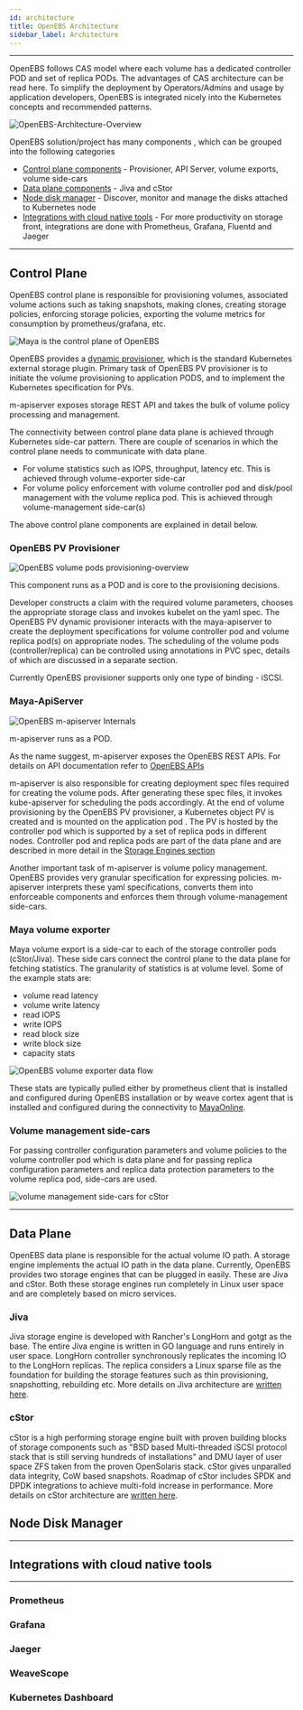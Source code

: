 ```yaml
---
id: architecture
title: OpenEBS Architecture
sidebar_label: Architecture
---
```


------

OpenEBS follows CAS model where each volume has a dedicated controller POD and set of replica PODs. The advantages of CAS architecture can be read here.  To simplify the deployment by Operators/Admins and usage by application developers, OpenEBS is integrated nicely into the Kubernetes concepts and recommended patterns.  

![OpenEBS-Architecture-Overview](/docs/assets/openebs-arch.png)



OpenEBS solution/project has many components , which can be grouped into the following categories

- [Control plane components](#ControlPlane) - Provisioner, API Server, volume exports, volume side-cars
- [Data plane components](#DataPlane) - Jiva and cStor
- [Node disk manager](#NDM) - Discover, monitor and manage the disks attached to Kubernetes node
- [Integrations with cloud native tools](#CNTools)  - For more productivity on storage front, integrations are done with Prometheus, Grafana, Fluentd and Jaeger


<a name="ControlPlane"></a>

------



## Control Plane



OpenEBS control plane is responsible for provisioning volumes, associated volume actions such as taking snapshots, making clones, creating storage policies, enforcing storage policies, exporting the volume metrics for consumption by prometheus/grafana,  etc.

 

![Maya is the control plane of OpenEBS](https://raw.githubusercontent.com/openebs/maya/master/docs/openebs-maya-architecture.png)

OpenEBS provides a [dynamic provisioner](https://github.com/kubernetes-incubator/external-storage/tree/master/openebs), which is the standard Kubernetes external storage plugin. Primary task of OpenEBS PV provisioner is to initiate the volume provisioning to application PODS, and to implement the Kubernetes specification for PVs.

m-apiserver exposes storage REST API and takes the bulk of volume policy processing and management. 

The connectivity between control plane data plane is achieved through Kubernetes side-car pattern. There are couple of scenarios in which the control plane needs to communicate with data plane. 

- For volume statistics such as IOPS, throughput, latency etc. This is achieved through volume-exporter side-car
- For volume policy enforcement with volume controller pod and disk/pool management with the volume replica pod. This is achieved through volume-management side-car(s)

The above control plane components are explained in detail below.

### OpenEBS PV Provisioner

![OpenEBS volume pods provisioning-overview](/docs/assets/volume-provisioning.png)

This component runs as a POD and is core to the provisioning decisions. 

Developer constructs a claim with the required volume parameters, chooses the appropriate storage class and invokes kubelet on the yaml spec. The OpenEBS PV dynamic provisioner interacts with the maya-apiserver to create the deployment specifications for volume controller pod and volume replica pod(s) on appropriate nodes. The scheduling of the volume pods (controller/replica) can be controlled using annotations in PVC spec, details of which are discussed in a separate section.

Currently OpenEBS provisioner supports only one type of binding - iSCSI. 



### Maya-ApiServer

![OpenEBS m-apiserver Internals](/docs/assets/m-apiserver.png)

m-apiserver runs as a POD.

As the name suggest, m-apiserver exposes the OpenEBS REST APIs. For details on API documentation refer to [OpenEBS APIs](/docs/apis.html)

m-apiserver is also responsible for creating deployment spec files required for creating the volume pods. After generating these spec files, it invokes kube-apiserver for scheduling the pods accordingly. At the end of volume provisioning by the OpenEBS PV provisioner, a Kubernetes object PV is created and is mounted on the application pod . The PV is hosted by the controller pod which is supported by a set of replica pods in different nodes. Controller pod and replica pods are part of the data plane and are described in more detail in the [Storage Engines section](/docs/storageengine.html) 

Another important task of m-apiserver is volume policy management. OpenEBS provides very granular specification for expressing policies. m-apiserver interprets these yaml specifications, converts them into enforceable components and enforces them through volume-management side-cars.



### Maya volume exporter

Maya volume export is a side-car to each of the storage controller pods (cStor/Jiva). These side cars connect the control plane to the data plane for fetching statistics. The granularity of statistics is at volume level. Some of the example stats are: 

- volume read latency
- volume write latency
- read IOPS
- write IOPS
- read block size
- write block size
- capacity stats

![OpenEBS volume exporter data flow](/docs/assets/vol-exporter.png)

These stats are typically pulled  either by prometheus client that is installed and configured during OpenEBS installation or by weave cortex agent that is installed and configured during the connectivity to [MayaOnline](https://mayaonline.io).

### Volume management side-cars

For passing controller configuration parameters and volume policies to the volume controller pod which is data plane and for passing replica configuration parameters and replica data protection parameters to the volume replica pod, side-cars are used. 

![volume management side-cars for cStor](/docs/assets/vol-mgmt-sidecars.png)



<a name="DataPlane"></a>

------



## Data Plane 

OpenEBS data plane is responsible for the actual volume IO path. A storage engine implements the actual IO path in the data plane. Currently, OpenEBS provides two storage engines that can be plugged in easily. These are Jiva and cStor. Both these storage engines run completely in Linux user space and are completely based on micro services. 

### Jiva

Jiva storage engine is developed with Rancher's LongHorn and gotgt as the base. The entire Jiva engine is written in GO language and runs entirely in user space. LongHorn controller synchronously replicates the incoming IO to the LongHorn replicas. The replica considers a Linux sparse file as the foundation for building the storage features such as thin provisioning, snapshotting, rebuilding etc. More details on Jiva architecture are [written here](/docs/storageengine.html).   

### cStor

cStor is a high performing storage engine built with proven building blocks of storage components such as "BSD based Multi-threaded iSCSI protocol stack that is still serving hundreds of installations" and DMU layer of user space ZFS taken from the proven OpenSolaris stack. cStor gives unparalled data integrity, CoW based snapshots. Roadmap of cStor includes SPDK and DPDK integrations to achieve multi-fold increase in performance. More details on cStor architecture are [written here](/data/storageengine.html).

## Node Disk Manager<a name="NDM"></a>

------



## Integrations with cloud native tools <a name="CNTools"></a>

------



### Prometheus 

### Grafana

### Jaeger

### WeaveScope

### Kubernetes Dashboard



<!-- Hotjar Tracking Code for https://docs.openebs.io -->
<script>
   (function(h,o,t,j,a,r){
       h.hj=h.hj||function(){(h.hj.q=h.hj.q||[]).push(arguments)};
       h._hjSettings={hjid:785693,hjsv:6};
       a=o.getElementsByTagName('head')[0];
       r=o.createElement('script');r.async=1;
       r.src=t+h._hjSettings.hjid+j+h._hjSettings.hjsv;
       a.appendChild(r);
   })(window,document,'https://static.hotjar.com/c/hotjar-','.js?sv=');
</script>
